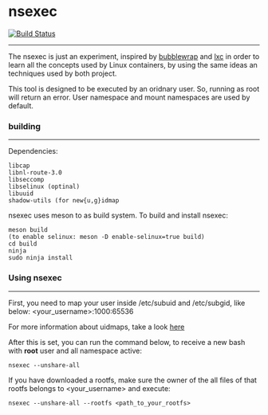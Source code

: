 # nsexec

[![Build Status](https://travis-ci.org/marcosps/nsexec.svg?branch=master)](https://travis-ci.org/marcosps/nsexec/)

----

The nsexec is just an experiment, inspired by [bubblewrap](https://github.com/projectatomic/bubblewrap)
and [lxc](https://github.com/lxc/lxc) in order to learn all the concepts used by
Linux containers, by using the same ideas an techniques used by both project.

This tool is designed to be executed by an oridnary user. So, running as root
will return an error. User namespace and mount namespaces are used by default.

### building
------------

Dependencies:

	libcap
	libnl-route-3.0
	libseccomp
	libselinux (optinal)
	libuuid
	shadow-utils (for new{u,g}idmap

nsexec uses meson to as build system. To build and install nsexec:

	meson build
	(to enable selinux: meson -D enable-selinux=true build)
	cd build
	ninja
	sudo ninja install

### Using nsexec
----------------

First, you need to map your user inside /etc/subuid and /etc/subgid, like below:
<your_username>:1000:65536

For more information about uidmaps, take a look [here](https://stgraber.org/2017/06/15/custom-user-mappings-in-lxd-containers/)

After this is set, you can run the command below, to receive a new bash with
**root** user and all namespace active:

	nsexec --unshare-all

If you have downloaded a rootfs, make sure the owner of the all files of that
rootfs belongs to <your_username> and execute:

	nsexec --unshare-all --rootfs <path_to_your_rootfs>
